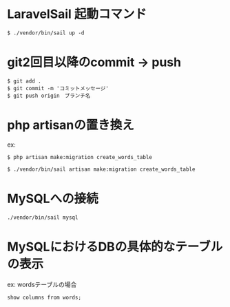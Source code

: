 # LaravelSail 起動コマンド
```
$ ./vendor/bin/sail up -d
```
# git2回目以降のcommit -> push
```
$ git add .
$ git commit -m 'コミットメッセージ'
$ git push origin　ブランチ名
```
# php artisanの置き換え
ex: 
```
$ php artisan make:migration create_words_table

$ ./vendor/bin/sail artisan make:migration create_words_table
```
# MySQLへの接続
```
./vendor/bin/sail mysql
```
# MySQLにおけるDBの具体的なテーブルの表示
ex: wordsテーブルの場合
```
show columns from words;
```